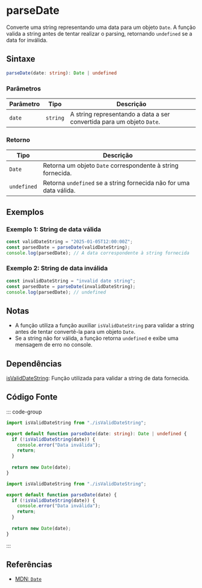 # parseDate  
Converte uma string representando uma data para um objeto `Date`. A função valida a string antes de tentar realizar o parsing, retornando `undefined` se a data for inválida.

## Sintaxe
```typescript
parseDate(date: string): Date | undefined
```

### Parâmetros

| Parâmetro | Tipo    | Descrição                                                         |
|-----------|---------|-------------------------------------------------------------------|
| `date`    | `string`| A string representando a data a ser convertida para um objeto `Date`. |

### Retorno

| Tipo       | Descrição                                              |
|------------|--------------------------------------------------------|
| `Date`     | Retorna um objeto `Date` correspondente à string fornecida. |
| `undefined`| Retorna `undefined` se a string fornecida não for uma data válida. |

## Exemplos

### Exemplo 1: String de data válida
```typescript
const validDateString = "2025-01-05T12:00:00Z";
const parsedDate = parseDate(validDateString);
console.log(parsedDate); // A data correspondente à string fornecida
```

### Exemplo 2: String de data inválida
```typescript
const invalidDateString = "invalid date string";
const parsedDate = parseDate(invalidDateString);
console.log(parsedDate); // undefined
```

## Notas
- A função utiliza a função auxiliar `isValidDateString` para validar a string antes de tentar convertê-la para um objeto `Date`.
- Se a string não for válida, a função retorna `undefined` e exibe uma mensagem de erro no console.

## Dependências
[isValidDateString](./isValidDateString.md): Função utilizada para validar a string de data fornecida.

## Código Fonte
::: code-group

```typescript
import isValidDateString from "./isValidDateString";

export default function parseDate(date: string): Date | undefined {
  if (!isValidDateString(date)) {
    console.error("Data inválida");
    return;
  }
  
  return new Date(date);
}
```

```javascript
import isValidDateString from "./isValidDateString";

export default function parseDate(date) {
  if (!isValidDateString(date)) {
    console.error("Data inválida");
    return;
  }
  
  return new Date(date);
}
```
:::

## Referências
- [MDN: `Date`](https://developer.mozilla.org/pt-BR/docs/Web/JavaScript/Reference/Global_Objects/Date)